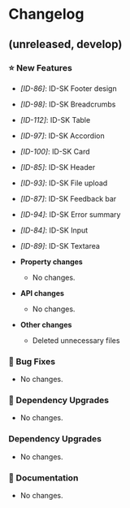 # Changelog

## (unreleased, develop)

### ⭐ New Features

- _[ID-86]_: ID-SK Footer design
- _[ID-98]_: ID-SK Breadcrumbs
- _[ID-112]_: ID-SK Table
- _[ID-97]_: ID-SK Accordion
- _[ID-100]_: ID-SK Card
- _[ID-85]_: ID-SK Header
- _[ID-93]_: ID-SK File upload
- _[ID-87]_: ID-SK Feedback bar
- _[ID-94]_: ID-SK Error summary
- _[ID-84]_: ID-SK Input
- _[ID-89]_: ID-SK Textarea

- **Property changes**

  - No changes.

- **API changes**

  - No changes.

- **Other changes**

  - Deleted unnecessary files

### 🐞 Bug Fixes

- No changes.

### 🔨 Dependency Upgrades

- No changes.

### Dependency Upgrades

- No changes.

### 📔 Documentation

- No changes.
